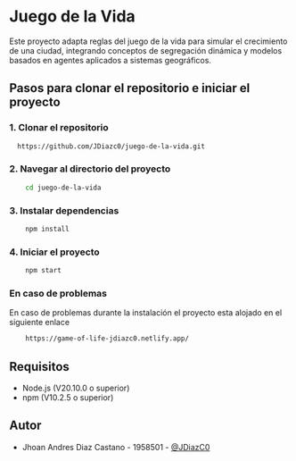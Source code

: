 # Juego de la Vida

Este proyecto adapta reglas del juego de la vida para simular el crecimiento de una ciudad, integrando conceptos de segregación dinámica y modelos basados en agentes aplicados a sistemas geográficos.

## Pasos para clonar el repositorio e iniciar el proyecto

### 1. Clonar el repositorio

```bash
  https://github.com/JDiazc0/juego-de-la-vida.git
```

### 2. Navegar al directorio del proyecto

```bash
    cd juego-de-la-vida
```

### 3. Instalar dependencias

```bash
    npm install
```

### 4. Iniciar el proyecto

```bash
    npm start
```

### En caso de problemas

En caso de problemas durante la instalación el proyecto esta alojado en el siguiente enlace

```bash
    https://game-of-life-jdiazc0.netlify.app/
```

## Requisitos

- Node.js (V20.10.0 o superior)
- npm (V10.2.5 o superior)

## Autor

- Jhoan Andres Diaz Castano - 1958501 - [@JDiazC0](https://github.com/JDiazc0)
